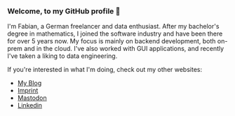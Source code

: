 ### Welcome, to my GitHub profile 👋

I'm Fabian, a German freelancer and data enthusiast. After my bachelor's degree in mathematics, I joined the software industry and have been there for over 5 years now. My focus is mainly on backend development, both on-prem and in the cloud. I've also worked with GUI applications, and recently I've taken a liking to data engineering.

If you're interested in what I'm doing, check out my other websites:
  * <a href="https://www.fabianstadler.com">My Blog</a>
  * <a href="https://www.fabianstadler.com/p/imprint.html">Imprint</a>
  * <a rel="me" href="https://mastodon.fabianstadler.com/@admin">Mastodon</a>
  * <a href="https://www.linkedin.com/in/fabian-stadler-46777b229/">Linkedin</a>
